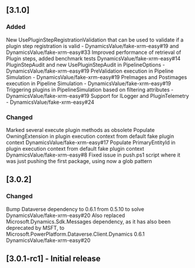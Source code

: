 ## [3.1.0]

### Added

New UsePluginStepRegistrationValidation that can be used to validate if a plugin step registration is valid - DynamicsValue/fake-xrm-easy#19 and DynamicsValue/fake-xrm-easy#33
Improved performance of retrieval of Plugin steps, added benchmark tests DynamicsValue/fake-xrm-easy#14
PluginStepAudit and new UsePluginStepAudit in PipelineOptions - DynamicsValue/fake-xrm-easy#19
PreValidation execution in Pipeline Simulation - DynamicsValue/fake-xrm-easy#19
PreImages and Postimages execution in Pipeline Simulation - DynamicsValue/fake-xrm-easy#19
Triggering plugins in PipelineSimulation based on filtering attributes - DynamicsValue/fake-xrm-easy#19
Support for ILogger and PluginTelemetry - DynamicsValue/fake-xrm-easy#24

### Changed

Marked several execute plugin methods as obsolete
Populate OwningExtension in plugin execution context from default fake plugin context DynamicsValue/fake-xrm-easy#17
Populate PrimaryEntityId in plugin execution context from default fake plugin context DynamicsValue/fake-xrm-easy#8
Fixed issue in push.ps1 script where it was just pushing the first package, using now a glob pattern

## [3.0.2]

### Changed 

Bump Dataverse dependency to 0.6.1 from 0.5.10 to solve DynamicsValue/fake-xrm-easy#20
Also replaced Microsoft.Dynamics.Sdk.Messages dependency, as it has also been deprecated by MSFT, to Microsoft.PowerPlatform.Dataverse.Client.Dynamics 0.6.1 DynamicsValue/fake-xrm-easy#20

## [3.0.1-rc1] - Initial release
